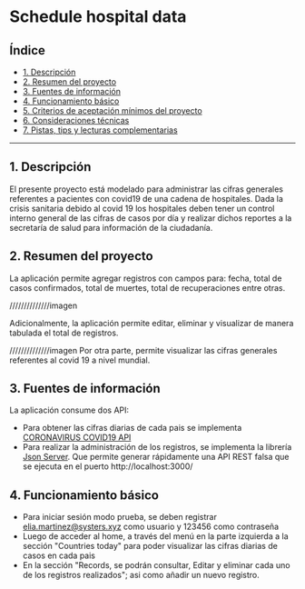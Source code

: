 # Schedule hospital data

## Índice

- [1. Descripción](#1-descripcion)
- [2. Resumen del proyecto](#2-resumen-del-proyecto)
- [3. Fuentes de información](#3-fuentes-de-informacion)
- [4. Funcionamiento básico](#4-funcionamiento-basico)
- [5. Criterios de aceptación mínimos del proyecto](#5-criterios-de-aceptacion-minimos-del-proyecto)
- [6. Consideraciones técnicas](#6-consideraciones-tecnicas)
- [7. Pistas, tips y lecturas complementarias](#8-pistas-tips-y-lecturas-complementarias)

---

## 1. Descripción

El presente proyecto está modelado para administrar las cifras generales referentes a pacientes con covid19 de una cadena de hospitales. 
Dada la crisis sanitaria debido al covid 19 los hospitales deben tener un control interno general de las cifras de casos por día y realizar dichos reportes a la secretaría de salud para información de la ciudadanía.


## 2. Resumen del proyecto

La aplicación permite agregar registros con campos para: fecha, total de casos confirmados, total de muertes, total de recuperaciones entre otras.

//////////////imagen

Adicionalmente, la aplicación permite editar, eliminar y visualizar de manera tabulada el total de registros.

//////////////imagen
Por otra parte,  permite visualizar las cifras generales referentes al covid 19 a nivel mundial.

## 3. Fuentes de información

La aplicación consume dos API: 
* Para obtener las cifras diarias de cada pais se implementa [CORONAVIRUS COVID19 API](https://documenter.getpostman.com/view/10808728/SzS8rjbc#00030720-fae3-4c72-8aea-ad01ba17adf8)
* Para realizar la administración de los registros, se implementa la librería [Json Server](https://www.npmjs.com/package/json-server). Que permite generar rápidamente una API REST falsa que se ejecuta en el puerto http://localhost:3000/


 ## 4. Funcionamiento básico

* Para iniciar sesión modo prueba, se deben registrar elia.martinez@systers.xyz como usuario y 123456 como contraseña
* Luego de acceder al home, a través del menú en la parte izquierda a la sección "Countries today" para poder visualizar las cifras diarias de casos en cada pais
* En la sección "Records, se podrán consultar, Editar y eliminar cada uno de los registros realizados"; asi como añadir un nuevo registro.
